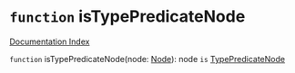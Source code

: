 # `function` isTypePredicateNode

[Documentation Index](../README.md)

`function` isTypePredicateNode(node: [Node](../private.interface.Node/README.md)): node `is` [TypePredicateNode](../private.interface.TypePredicateNode/README.md)